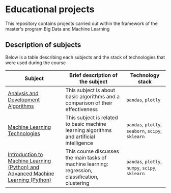 # Educational projects
This repository contains projects carried out within the framework of the master's program Big Data and Machine Learning

## Description of subjects 
Below is a table describing each subjects and the stack of technologies that were used during the course

| Subject | Brief description of the subject | Technology stack |
| ----------- | ----------- | ----------- |
| [Analysis and Development Algorithms](https://github.com/Runushkina/educational_projects/tree/main/Analysis%20and%20Development%20of%20Algorithms)    |  This subject is about basic algorithms and a comparison of their effectiveness | `pandas`, `plotly`   |
| [Machine Learning Technologies](https://github.com/Runushkina/educational_projects/tree/main/Machine%20Learning%20Technologies)   | This subject is related to basic machine learning algorithms and artificial intelligence | `pandas`, `plotly`, `seaborn`, `scipy`, `sklearn`  |
| [Introduction to Machine Learning (Python) and Advanced Machine Learning (Python)](https://github.com/Runushkina/educational_projects/tree/main/Introduction%20to%20Machine%20Learning%20(Python)%20and%20Advanced%20Machine%20Learning%20(Python))  | This course discusses the main tasks of machine learning: regression, classification, clustering | `pandas`, `plotly`, `numpy`, `scipy`, `sklearn` |
